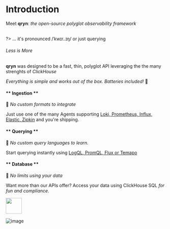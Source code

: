 # Introduction

 Meet <b>qryn</b>: <i>the open-source polyglot observability framework</i><br/><br/>
 
?> ... it's pronounced /ˈkwɪr..ɪŋ/ or just querying

###### Less is More 
**qryn** was designed to be a fast, thin, polyglot API leveraging the the many strenghts of _ClickHouse_

_Everything is simple and works out of the box. Batteries included!_ 🔋


<!-- tabs:start -->

#### ** Ingestion **

🎉 _No custom formats to integrate_ 

Just use one of the many Agents supporting [Loki, Prometheus, Influx, Elastic, Zipkin](ingestion.md) and you're shipping.

#### ** Querying **

🎉 _No custom query languages to learn._ 

Start querying instantly using [LogQL, PromQL, Flux or Temapo](getting-started.md)


#### ** Database **

🎉 _No limits using your data_ 

Want more than our APIs offer? Access your data using ClickHouse SQL _for fun and compliance_.

<img src="https://avatars.githubusercontent.com/u/54801242?s=200&v=4" width=50 /><br/>

<!-- tabs:end --> 

![image](https://user-images.githubusercontent.com/1423657/187255795-f67e66be-bbee-4244-b291-342ca983900f.png)

